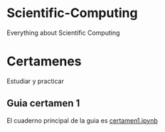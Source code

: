 # Scientific-Computing
Everything about Scientific Computing

# Certamenes

Estudiar y practicar

## Guia certamen 1

El cuaderno principal de la guia es [certamen1.ipynb](./Certamenes/certamen1.ipynb)

